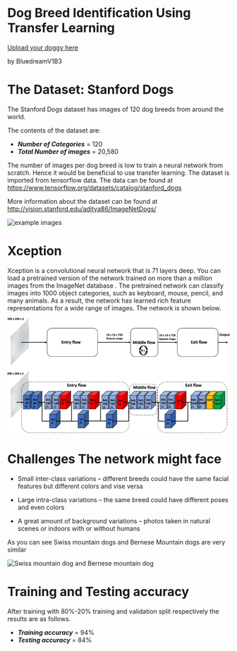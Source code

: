 # Dog Breed Identification Using Transfer Learning

[Upload your doggy here](https://xvgnrrrxjup83pmyz5s4jg.streamlit.app/)

by BluedreamV1B3

# The Dataset: Stanford Dogs
The Stanford Dogs dataset has images of 120 dog breeds from around the world.

The contents of the dataset are:
- ***Number of Categories*** = 120
- ***Total Number of images*** = 20,580

The number of images per dog breed is low to train a neural network from scratch.
Hence it would be beneficial to use transfer learning. 
The dataset is imported from tensorflow data.
The data can be found at https://www.tensorflow.org/datasets/catalog/stanford_dogs

More information about the dataset can be found at http://vision.stanford.edu/aditya86/ImageNetDogs/

![example images](https://i.imgur.com/Mp2Te2Y.png)


# Xception
Xception is a convolutional neural network that is 71 layers deep. You can load a pretrained version of the network trained on more than a million images from the ImageNet database . The pretrained network can classify images into 1000 object categories, such as keyboard, mouse, pencil, and many animals. As a result, the network has learned rich feature representations for a wide range of images.
The network is shown below.

![Xception](Xception-CNN.png)


# Challenges The network might face

* Small inter-class variations – different breeds could have the same facial features but different colors and vise versa

* Large intra-class variations – the same breed could have different poses and even colors

* A great amount of background variations – photos taken in natural scenes or indoors with or without humans

As you can see Swiss mountain dogs and Bernese Mountain dogs are very similar

![Swiss mountain dog and Bernese mountain dog](https://i.imgur.com/Cwzthgx.jpg)


# Training and Testing accuracy
After training with 80%-20% training and validation split respectively the results are as follows.
- ***Training accuracy*** = 94%
- ***Testing accuracy*** = 84%

